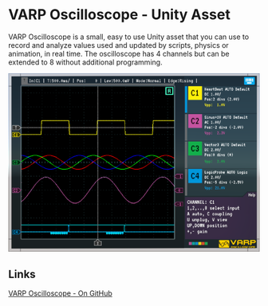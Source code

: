 # VARP Oscilloscope - Unity Asset

VARP Oscilloscope is a small, easy to use Unity asset that you can use to record and analyze values used and updated by scripts, physics or animation, in real time. The oscilloscope has 4 channels but can be extended to 8 without additional programming.

![VARP Oscilloscope - Screenshot](/projects/varp_oscilloscope/screenshot.png)

## Links

[VARP Oscilloscope - On GitHub](https://github.com/hww/varp_oscilloscope)
